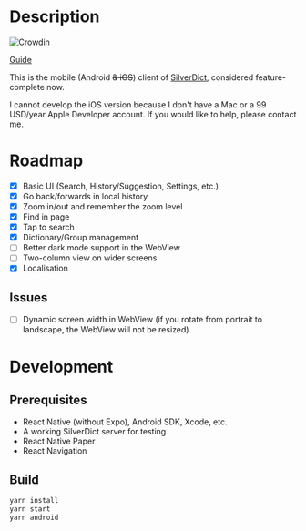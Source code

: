 # Description

[![Crowdin](https://badges.crowdin.net/silverdict-mobile/localized.svg)](https://crowdin.com/project/silverdict-mobile)

[Guide](https://github.com/Crissium/SilverDict/wiki/android)

This is the mobile (Android ~~& iOS~~) client of [SilverDict](https://github.com/Crissium/SilverDict), considered feature-complete now.

I cannot develop the iOS version because I don't have a Mac or a 99 USD/year Apple Developer account. If you would like to help, please contact me.

# Roadmap

- [x] Basic UI (Search, History/Suggestion, Settings, etc.)
- [x] Go back/forwards in local history
- [x] Zoom in/out and remember the zoom level
- [x] Find in page
- [x] Tap to search
- [X] Dictionary/Group management
- [ ] Better dark mode support in the WebView
- [ ] Two-column view on wider screens
- [x] Localisation

## Issues

- [ ] Dynamic screen width in WebView (if you rotate from portrait to landscape, the WebView will not be resized)

# Development

## Prerequisites

- React Native (without Expo), Android SDK, Xcode, etc.
- A working SilverDict server for testing
- React Native Paper
- React Navigation

## Build

```bash
yarn install
yarn start
yarn android
```
